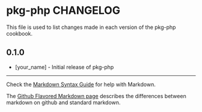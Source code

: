 # pkg-php CHANGELOG

This file is used to list changes made in each version of the pkg-php cookbook.

## 0.1.0
- [your_name] - Initial release of pkg-php

- - -
Check the [Markdown Syntax Guide](http://daringfireball.net/projects/markdown/syntax) for help with Markdown.

The [Github Flavored Markdown page](http://github.github.com/github-flavored-markdown/) describes the differences between markdown on github and standard markdown.

